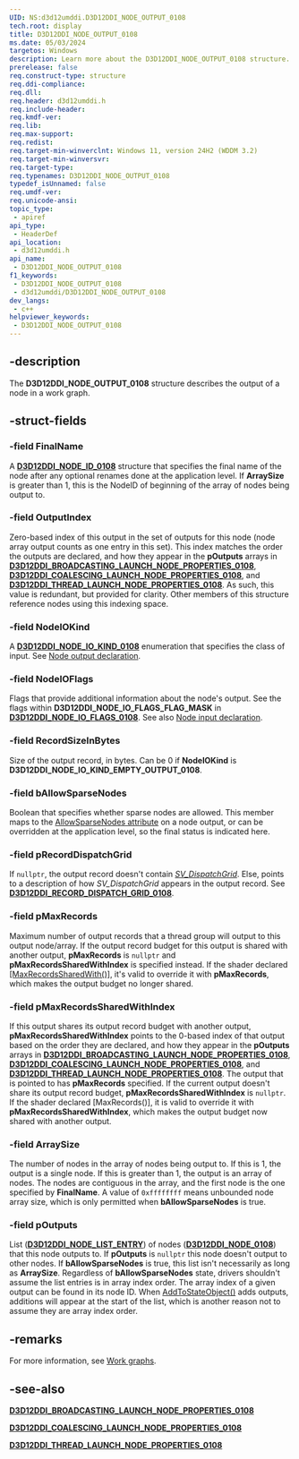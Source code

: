 ```yaml
---
UID: NS:d3d12umddi.D3D12DDI_NODE_OUTPUT_0108
tech.root: display
title: D3D12DDI_NODE_OUTPUT_0108
ms.date: 05/03/2024
targetos: Windows
description: Learn more about the D3D12DDI_NODE_OUTPUT_0108 structure.
prerelease: false
req.construct-type: structure
req.ddi-compliance: 
req.dll: 
req.header: d3d12umddi.h
req.include-header: 
req.kmdf-ver: 
req.lib: 
req.max-support: 
req.redist: 
req.target-min-winverclnt: Windows 11, version 24H2 (WDDM 3.2)
req.target-min-winversvr: 
req.target-type: 
req.typenames: D3D12DDI_NODE_OUTPUT_0108
typedef_isUnnamed: false
req.umdf-ver: 
req.unicode-ansi: 
topic_type:
 - apiref
api_type:
 - HeaderDef
api_location:
 - d3d12umddi.h
api_name:
 - D3D12DDI_NODE_OUTPUT_0108
f1_keywords:
 - D3D12DDI_NODE_OUTPUT_0108
 - d3d12umddi/D3D12DDI_NODE_OUTPUT_0108
dev_langs:
 - c++
helpviewer_keywords:
 - D3D12DDI_NODE_OUTPUT_0108
---
```


## -description

The **D3D12DDI_NODE_OUTPUT_0108** structure describes the output of a node in a work graph.

## -struct-fields

### -field FinalName

A [**D3D12DDI_NODE_ID_0108**](ns-d3d12umddi-d3d12ddi_node_id_0108.md) structure that specifies the final name of the node after any optional renames done at the application level. If **ArraySize** is greater than 1, this is the NodeID of beginning of the array of nodes being output to.

### -field OutputIndex

Zero-based index of this output in the set of outputs for this node (node array output counts as one entry in this set). This index matches the order the outputs are declared, and how they appear in the **pOutputs** arrays in [**D3D12DDI_BROADCASTING_LAUNCH_NODE_PROPERTIES_0108**](ns-d3d12umddi-d3d12ddi_broadcasting_launch_node_properties_0108.md), [**D3D12DDI_COALESCING_LAUNCH_NODE_PROPERTIES_0108**](ns-d3d12umddi-d3d12ddi_coalescing_launch_node_properties_0108.md), and [**D3D12DDI_THREAD_LAUNCH_NODE_PROPERTIES_0108**](ns-d3d12umddi-d3d12ddi_thread_launch_node_properties_0108.md). As such, this value is redundant, but provided for clarity. Other members of this structure reference nodes using this indexing space.

### -field NodeIOKind

A [**D3D12DDI_NODE_IO_KIND_0108**](ne-d3d12umddi-d3d12ddi_node_io_kind_0108.md) enumeration that specifies the class of input. See [Node output declaration](https://github.com/microsoft/DirectX-Specs/blob/master/d3d/WorkGraphs.md#node-output-declaration).

### -field NodeIOFlags

Flags that provide additional information about the node's output. See the flags within **D3D12DDI_NODE_IO_FLAGS_FLAG_MASK** in [**D3D12DDI_NODE_IO_FLAGS_0108**](ne-d3d12umddi-d3d12ddi_node_io_flags_0108.md). See also [Node input declaration](https://github.com/microsoft/DirectX-Specs/blob/master/d3d/WorkGraphs.md#node-input-declaration).

### -field RecordSizeInBytes

Size of the output record, in bytes. Can be 0 if **NodeIOKind** is **D3D12DDI_NODE_IO_KIND_EMPTY_OUTPUT_0108**.

### -field bAllowSparseNodes

Boolean that specifies whether sparse nodes are allowed. This member maps to the [AllowSparseNodes attribute](https://github.com/microsoft/DirectX-Specs/blob/master/d3d/WorkGraphs.md#node-output-attributes) on a node output, or can be overridden at the application level, so the final status is indicated here.

### -field pRecordDispatchGrid

If ```nullptr```, the output record doesn't contain [*SV_DispatchGrid*](https://github.com/microsoft/DirectX-Specs/blob/master/d3d/WorkGraphs.md#sv_dispatchgrid). Else, points to a description of how *SV_DispatchGrid* appears in the output record. See [**D3D12DDI_RECORD_DISPATCH_GRID_0108**](ns-d3d12umddi-d3d12ddi_record_dispatch_grid_0108.md).

### -field pMaxRecords

Maximum number of output records that a thread group will output to this output node/array. If the output record budget for this output is shared with another output, **pMaxRecords** is ```nullptr``` and **pMaxRecordsSharedWithIndex** is specified instead. If the shader declared [[MaxRecordsSharedWith()]](https://github.com/microsoft/DirectX-Specs/blob/master/d3d/WorkGraphs.md#sv_dispatchgrid), it's valid to override it with **pMaxRecords**, which makes the output budget no longer shared.

### -field pMaxRecordsSharedWithIndex

If this output shares its output record budget with another output, **pMaxRecordsSharedWithIndex** points to the 0-based index of that output based on the order they are declared, and how they appear in the **pOutputs** arrays in  [**D3D12DDI_BROADCASTING_LAUNCH_NODE_PROPERTIES_0108**](ns-d3d12umddi-d3d12ddi_broadcasting_launch_node_properties_0108.md), [**D3D12DDI_COALESCING_LAUNCH_NODE_PROPERTIES_0108**](ns-d3d12umddi-d3d12ddi_coalescing_launch_node_properties_0108.md), and [**D3D12DDI_THREAD_LAUNCH_NODE_PROPERTIES_0108**](ns-d3d12umddi-d3d12ddi_thread_launch_node_properties_0108.md). The output that is pointed to has **pMaxRecords** specified. If the current output doesn't share its output record budget, **pMaxRecordsSharedWithIndex** is ```nullptr```. If the shader declared [MaxRecords()], it is valid to override it with **pMaxRecordsSharedWithIndex**, which makes the output budget now shared with another output.

### -field ArraySize

The number of nodes in the array of nodes being output to. If this is 1, the output is a single node. If this is greater than 1, the output is an array of nodes. The nodes are contiguous in the array, and the first node is the one specified by **FinalName**. A value of ```0xffffffff``` means unbounded node array size, which is only permitted when **bAllowSparseNodes** is true.

### -field pOutputs

List ([**D3D12DDI_NODE_LIST_ENTRY**](ns-d3d12umddi-d3d12ddi_node_list_entry_0108.md)) of nodes ([**D3D12DDI_NODE_0108**](ns-d3d12umddi-d3d12ddi_node_0108.md)) that this node outputs to. If **pOutputs** is ```nullptr``` this node doesn't output to other nodes. If **bAllowSparseNodes** is true, this list isn't necessarily as long as **ArraySize**. Regardless of **bAllowSparseNodes** state, drivers shouldn't assume the list entries is in array index order. The array index of a given output can be found in its node ID. When [AddToStateObject()](https://github.com/microsoft/DirectX-Specs/blob/master/d3d/WorkGraphs.md#addtostateobject) adds outputs, additions will appear at the start of the list, which is another reason not to assume they are array index order.

## -remarks

For more information, see [Work graphs](/windows-hardware/drivers/display/work-graphs).

## -see-also

[**D3D12DDI_BROADCASTING_LAUNCH_NODE_PROPERTIES_0108**](ns-d3d12umddi-d3d12ddi_broadcasting_launch_node_properties_0108.md)

[**D3D12DDI_COALESCING_LAUNCH_NODE_PROPERTIES_0108**](ns-d3d12umddi-d3d12ddi_coalescing_launch_node_properties_0108.md)

[**D3D12DDI_THREAD_LAUNCH_NODE_PROPERTIES_0108**](ns-d3d12umddi-d3d12ddi_thread_launch_node_properties_0108.md)  
